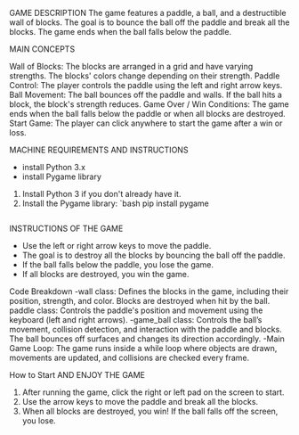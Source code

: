 
GAME DESCRIPTION
The game features a paddle, a ball, and a destructible wall of blocks. The goal is to bounce the ball off the paddle and break all the blocks. The game ends when the ball falls below the paddle.

MAIN CONCEPTS

Wall of Blocks: The blocks are arranged in a grid and have varying strengths. The blocks' colors change depending on their strength.
Paddle Control: The player controls the paddle using the left and right arrow keys.
Ball Movement: The ball bounces off the paddle and walls. If the ball hits a block, the block's strength reduces.
Game Over / Win Conditions: The game ends when the ball falls below the paddle or when all blocks are destroyed.
Start Game: The player can click anywhere to start the game after a win or loss.


MACHINE REQUIREMENTS AND INSTRUCTIONS
-  install Python 3.x
- install Pygame library

1. Install Python 3 if you don't already have it.
2. Install the Pygame library:
    `bash
    pip install pygame
    ```

INSTRUCTIONS OF THE GAME
- Use the left or right arrow keys to move the paddle.
- The goal is to destroy all the blocks by bouncing the ball off the paddle.
- If the ball falls below the paddle, you lose the game.
- If all blocks are destroyed, you win the game.

Code Breakdown
-wall class: Defines the blocks in the game, including their position, strength, and color. Blocks are destroyed when hit by the ball.
paddle class: Controls the paddle's position and movement using the keyboard (left and right arrows).
-game_ball class: Controls the ball’s movement, collision detection, and interaction with the paddle and blocks. The ball bounces off surfaces and changes its direction accordingly.
-Main Game Loop: The game runs inside a while loop where objects are drawn, movements are updated, and collisions are checked every frame.

 How to Start AND ENJOY THE GAME

1. After running the game, click the right or left pad on the screen to start.
2. Use the arrow keys to move the paddle and break all the blocks.
3. When all blocks are destroyed, you win! If the ball falls off the screen, you lose.

